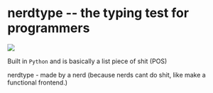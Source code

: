 # nerdtype -- the typing test for programmers
<img src="https://badgen.net/static/Powered%20by/Python/yellow?icon=https://upload.wikimedia.org/wikipedia/commons/c/c3/Python-logo-notext.svg">

Built in `Python` and is basically a list piece of shit (POS)

nerdtype - made by a nerd (because nerds cant do shit, like make a functional frontend.)
